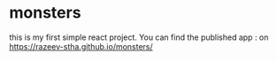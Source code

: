# monsters

this is my first simple react project.
 You can find the published app : on https://razeev-stha.github.io/monsters/
